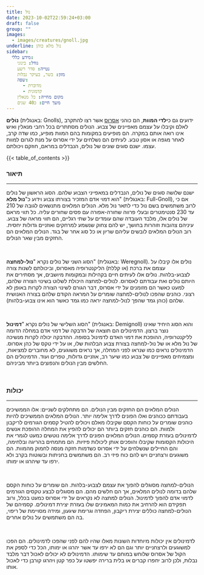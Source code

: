 ```yaml
---
title: נול
date: 2023-10-02T22:59:24+03:00
draft: false
group: ""
images:
  - images/creatures/gnoll.jpg
underline: נול מלא כוהן
sidebar:
  מידע כללי:
    גודל: בינוני
    נטייה: סדר רשע
    מזון: בשר, בעיקר נבלות
    שפה: 
      - מדוברת
      - קדמונית
    מקום מחייה: כל מנאלין
    משך חיים: כ40 שנים
---
```


**נוֹלִים** (באנגלית: Gnolls), ידועים גם כ**ילדי המוות**, הם כוהני [אסרוס](../../deities/aserus) אשר רצו להתקרב לאלם וקיבלו על עצמם מאפיינים של צבוע. הנולים מסתתרים בכל רחבי מנאלין ואיש אינו רואה אותם במקרה. הם מופיעים במקומות בהם המוות מופיע, כמו שדה קרב, לאחר מגפה או אסון טבע. לעיתים הם נשלחים על ידי אסרוס על מנת לגרום למוות עצמו. ישנם סוגים שונים של נולים, הנבדלים במראם, חוזקם ויכולתם.

{{< table_of_contents >}}

### תיאור

---

ישנם שלושה סוגים של נולים, הנבדלים במאפייני הצבוע שלהם. הסוג הראשון של נולים הוא דמוי אדם המזכיר בצורתו צבוע וידוע כ"**נול מלא**" (באנגלית: Full-Gnoll), אם כי לרוב משתמשים בשם נול כדי לתאר נול מלא. הנולים המלאים מתנשאים לגובה של 210 עד 230 סנטימטרים ובעלי פרווה שחורה-אפורה עם פסים שחורים עליה. כל תווי מראם של נולים אלו, מלבד העובדה שהם עומדים על שתי רגליים, הם תווי מראה של צבוע. עיניהם צהובות וזוהרות בחושך, יש להם צחוק שנשמע למרחקים ואוזניים גדולות יחסית. רוב הנולים המלאים לובשים עליהם שריון או כל סוג אחר של בגד. הנולים המלאים הם החזקים מבין שאר הנולים.

&nbsp;

הסוג השני של נולים נקרא "**נול-למחצה**" (באנגלית: Weregnoll). נולים אלו קיבלו על עצמם את ברכת (או קללת) הליקנטרופיה מאסרוס, וביכולתם לשנות צורה לצבוע-בלהות. נולים אלו לעיתים חיים בקהילות ובמקומות מיושבים, אך מסתירים את היותם נולים ואת עבודתם לאסרוס. לנולים-למחצה היכולת לשלוט בשינוי הצורה שלהם, למעט כאשר הם מזומנים על ידי אסרוס, דבר הגורם לשינוי הצורה לקרות באופן לא רצוני. כוהנים שהפכו לנולים-למחצה שומרים על המראה הקודם שלהם בצורה האנושית שלהם (כוהן גמד שהפך לנול-למחצה יראה כמו גמד כאשר הוא אינו צבוע-בלהות).

&nbsp;

הסוג השלישי של נולים נקרא "**דמינול**" (באנגלית: Demignoll) והוא הסוג היחיד שאינו נוצר ברצון. הדמינולים הם תוצאה של הדבקה של דמוי אדם במחלה הדומה לליקנטרופיה, ההופכת את דמוי האדם לדמינול בסופה. ההדבקה יכולה לקרות מנשיכה של נול מלא או של נול-למחצה בצורת צבוע הבלהות שלו, או על ידי טקס של כהן אסרוס. הדמינולים נראים כמו שנראו לפני המחלה, אך נראים משוגעים, לא מחוברים למציאות, ומצמיחים מאפיינים של צבוע כמו שיער רב, אוזניים גדולות, טפרים ועוד. הדמינולים הם החלשים מבין הנולים והנפוצים ביותר מביניהם.

&nbsp;

### יכולות

---

הנולים המלאים הם החזקים מבין הנולים. הם מתחלקים לשניים: אלו הממשיכים בעבודתם ככוהנים ואלו הפונים לדרך אלימה יותר. הנולים המלאים הממשיכים להיות כוהנים שומרים על כוחות הקסם שקיבלו מאלם ויכולים להטיל קסמים הגורמים לריקבון ולמוות. הם כוהנים חזקים ביותר הם יכולים להפיץ את המחלה ההופכת אנשים לדמינולים בעזרת קסמים. הנולים המלאים הפונים לדרך אלימה נוטשים כמעט לגמרי את היכולות הקסומות שקיבלו והופכים אותן ליכולות פיזיות. הם מתמחים בהריגה ובלחימה, והם החיילים שנשלחים על ידי אסרוס כשדמות חזקה מנסה לחמוק מהמוות. הם משוגעים ורצחניים ויש להם כוח פיזי רב. הם משתמשים בחניתות ובשוטות בקרב ולא ירפו עד שיהרגו או ימותו.

&nbsp;

הנולים-למחצה מסוגלים להפוך את עצמם לצבוע-בלהות. הם שומרים על כוחות הקסם שלהם בדומה לנולים המלאים, אך הם חלשים מהם. הם מסוגלים לבצע טקסים הגורמים לדמוי אדם להפוך לדמינול. הנולים למחצה לא נקראים על ידי אסרוס כמעט בכלל, ורוב תפקידם הוא להרחיב את כמות המאמינים שלו בעזרת יצירת דמינולים. קסמיהם של הנולים-למחצה כוללים יצירת ריקבון, הפחדה וגרימת שיגעון, ומידה מסויימת של ריפוי, בה הם משתמשים על נולים אחרים.

&nbsp;

לדמינולים אין יכולות מיוחדות השונות מאלו שהיו להם לפני שהפכו לדמינולים. הם הפכו למשוגעים ולרצחניים יותר וגם הם לא ירפו עד אשר יהרגו או ימותו, הכל כדי לספק את הקול של אסרוס שלוחש במוחם עד שימותו. הדמינולים לא יכולים לאכול דבר מלבד נבלות, ולכן לרוב יחפרו קברים או בלית ברירה יפשטו על כפר קטן ויהרגו קורבן כדי לאכול אותו.